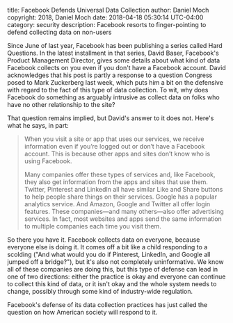 title: Facebook Defends Universal Data Collection
author: Daniel Moch
copyright: 2018, Daniel Moch
date: 2018-04-18 05:30:14 UTC-04:00
category: security
description: Facebook resorts to finger-pointing to defend collecting data on non-users

Since June of last year, Facebook has been publishing a series called
Hard Questions. In the latest installment in that series, David Baser,
Facebook's Product Management Director, gives some details about what
kind of data Facebook collects on you even if you don't have a Facebook
account. David acknowledges that his post is partly a response to a
question Congress posed to Mark Zuckerberg last week, which puts him a
bit on the defensive with regard to the fact of this type of data
collection. To wit, why does Facebook do something as arguably intrusive
as collect data on folks who have no other relationship to the site?

That question remains implied, but David's answer to it does not. Here's
what he says, in part:

> When you visit a site or app that uses our services, we receive
> information even if you’re logged out or don’t have a Facebook
> account.  This is because other apps and sites don’t know who is
> using Facebook.
>
> Many companies offer these types of services and, like Facebook, they
> also get information from the apps and sites that use them. Twitter,
> Pinterest and LinkedIn all have similar Like and Share buttons to
> help people share things on their services. Google has a popular
> analytics service. And Amazon, Google and Twitter all offer login
> features. These companies—and many others—also offer
> advertising services. In fact, most websites and apps send the same
> information to multiple companies each time you visit them.

So there you have it. Facebook collects data on everyone, because
everyone else is doing it. It comes off a bit like a child responding to
a scolding ("And what would you do if Pinterest, LinkedIn, and Google
all jumped off a bridge?"), but it's also not completely uninformative.
We know all of these companies are doing this, but this type of defense
can lead in one of two directions: either the practice is okay and
everyone can continue to collect this kind of data, or it isn't okay and
the whole system needs to change, possibly through some kind of
industry-wide regulation.

Facebook's defense of its data collection practices has just called the
question on how American society will respond to it.

